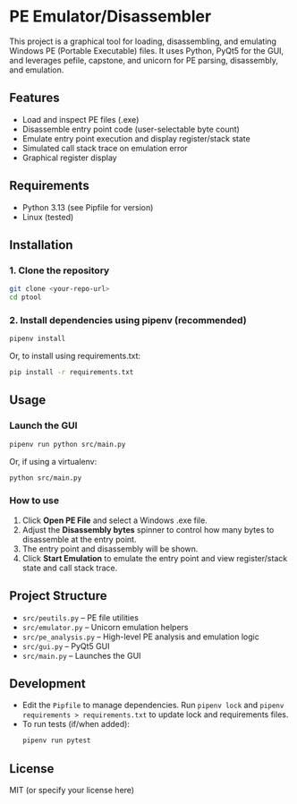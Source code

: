 # PE Emulator/Disassembler

This project is a graphical tool for loading, disassembling, and emulating Windows PE (Portable Executable) files. It uses Python, PyQt5 for the GUI, and leverages pefile, capstone, and unicorn for PE parsing, disassembly, and emulation.

## Features
- Load and inspect PE files (.exe)
- Disassemble entry point code (user-selectable byte count)
- Emulate entry point execution and display register/stack state
- Simulated call stack trace on emulation error
- Graphical register display

## Requirements
- Python 3.13 (see Pipfile for version)
- Linux (tested)

## Installation

### 1. Clone the repository
```zsh
git clone <your-repo-url>
cd ptool
```

### 2. Install dependencies using pipenv (recommended)
```zsh
pipenv install
```

Or, to install using requirements.txt:
```zsh
pip install -r requirements.txt
```

## Usage

### Launch the GUI
```zsh
pipenv run python src/main.py
```
Or, if using a virtualenv:
```zsh
python src/main.py
```

### How to use
1. Click **Open PE File** and select a Windows .exe file.
2. Adjust the **Disassembly bytes** spinner to control how many bytes to disassemble at the entry point.
3. The entry point and disassembly will be shown.
4. Click **Start Emulation** to emulate the entry point and view register/stack state and call stack trace.

## Project Structure
- `src/peutils.py` – PE file utilities
- `src/emulator.py` – Unicorn emulation helpers
- `src/pe_analysis.py` – High-level PE analysis and emulation logic
- `src/gui.py` – PyQt5 GUI
- `src/main.py` – Launches the GUI

## Development
- Edit the `Pipfile` to manage dependencies. Run `pipenv lock` and `pipenv requirements > requirements.txt` to update lock and requirements files.
- To run tests (if/when added):
  ```zsh
  pipenv run pytest
  ```

## License
MIT (or specify your license here)